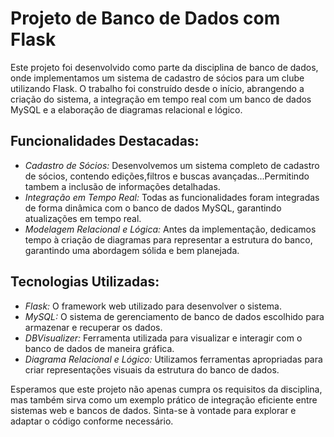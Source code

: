 # Projeto de Banco de Dados com Flask

Este projeto foi desenvolvido como parte da disciplina de banco de dados, onde implementamos um sistema de cadastro de sócios para um clube utilizando Flask. O trabalho foi construído desde o início, abrangendo a criação do sistema, a integração em tempo real com um banco de dados MySQL e a elaboração de diagramas relacional e lógico.

## Funcionalidades Destacadas:
- *Cadastro de Sócios:* Desenvolvemos um sistema completo de cadastro de sócios, contendo edições,filtros e buscas avançadas...Permitindo tambem a inclusão de informações detalhadas.
- *Integração em Tempo Real:* Todas as funcionalidades foram integradas de forma dinâmica com o banco de dados MySQL, garantindo atualizações em tempo real.
- *Modelagem Relacional e Lógica:* Antes da implementação, dedicamos tempo à criação de diagramas para representar a estrutura do banco, garantindo uma abordagem sólida e bem planejada.

## Tecnologias Utilizadas:
- *Flask:* O framework web utilizado para desenvolver o sistema.
- *MySQL:* O sistema de gerenciamento de banco de dados escolhido para armazenar e recuperar os dados.
- *DBVisualizer:* Ferramenta utilizada para visualizar e interagir com o banco de dados de maneira gráfica.
- *Diagrama Relacional e Lógico:* Utilizamos ferramentas apropriadas para criar representações visuais da estrutura do banco de dados.

Esperamos que este projeto não apenas cumpra os requisitos da disciplina, mas também sirva como um exemplo prático de integração eficiente entre sistemas web e bancos de dados. Sinta-se à vontade para explorar e adaptar o código conforme necessário.
